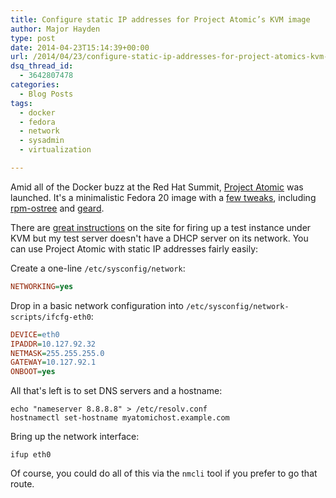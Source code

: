 ```yaml
---
title: Configure static IP addresses for Project Atomic’s KVM image
author: Major Hayden
type: post
date: 2014-04-23T15:14:39+00:00
url: /2014/04/23/configure-static-ip-addresses-for-project-atomics-kvm-image/
dsq_thread_id:
  - 3642807478
categories:
  - Blog Posts
tags:
  - docker
  - fedora
  - network
  - sysadmin
  - virtualization

---
```

Amid all of the Docker buzz at the Red Hat Summit, [Project Atomic][1] was launched. It's a minimalistic Fedora 20 image with a [few tweaks][2], including [rpm-ostree][3] and [geard][4].

There are [great instructions][5] on the site for firing up a test instance under KVM but my test server doesn't have a DHCP server on its network. You can use Project Atomic with static IP addresses fairly easily:

Create a one-line `/etc/sysconfig/network`:

```ini
NETWORKING=yes
```

Drop in a basic network configuration into `/etc/sysconfig/network-scripts/ifcfg-eth0`:

```ini
DEVICE=eth0
IPADDR=10.127.92.32
NETMASK=255.255.255.0
GATEWAY=10.127.92.1
ONBOOT=yes
```

All that's left is to set DNS servers and a hostname:

```
echo "nameserver 8.8.8.8" > /etc/resolv.conf
hostnamectl set-hostname myatomichost.example.com
```

Bring up the network interface:

```
ifup eth0
```

Of course, you could do all of this via the `nmcli` tool if you prefer to go that route.

 [1]: http://www.projectatomic.io/
 [2]: http://www.projectatomic.io/docs/gettingstarted/
 [3]: http://rpm-ostree.cloud.fedoraproject.org/#/
 [4]: https://openshift.github.io/geard/
 [5]: http://www.projectatomic.io/download/
